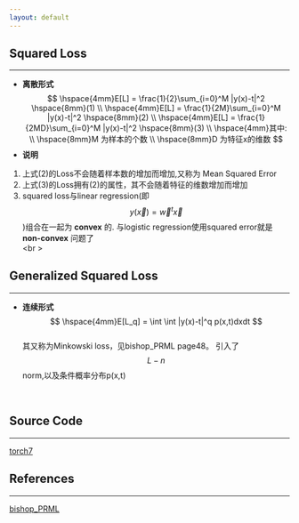 ```yaml
---
layout: default
---
```


__Squared Loss__
----------    
---   
*  __离散形式__    
$$
\hspace{4mm}E[L] = \frac{1}{2}\sum_{i=0}^M |y(x)-t|^2   \hspace{8mm}(1) \\
\hspace{4mm}E[L] = \frac{1}{2M}\sum_{i=0}^M |y(x)-t|^2   \hspace{8mm}(2) \\
\hspace{4mm}E[L] = \frac{1}{2MD}\sum_{i=0}^M |y(x)-t|^2   \hspace{8mm}(3) \\
\hspace{4mm}其中:    \\
\hspace{8mm}M 为样本的个数 \\
\hspace{8mm}D 为特征x的维数
$$    
*  __说明__        
1. 上式(2)的Loss不会随着样本数的增加而增加,又称为 Mean Squared Error    
2. 上式(3)的Loss拥有(2)的属性，其不会随着特征的维数增加而增加
3. squared loss与linear regression(即$$y(\vec x)=\vec w^t\vec x$$)组合在一起为 __convex__ 的. 
与logistic regression使用squared error就是 __non-convex__ 问题了    
<br \>     

__Generalized Squared Loss__
----------    
---     
* __连续形式__     
$$
\hspace{4mm}E[L_q] = \int \int |y(x)-t|^q p(x,t)dxdt
$$   
其又称为Minkowski loss，见bishop_PRML page48。 引入了$$L-n$$ norm,以及条件概率分布p(x,t)    
<br />    

__Source Code__
--------    
---    
[torch7](https://github.com/torch/nn/blob/master/MSECriterion.lua)

__References__
----------------    
---    
[bishop_PRML](http://research.microsoft.com/en-us/um/people/cmbishop/prml/)

